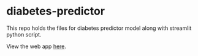 # diabetes-predictor
This repo holds the files for diabetes predictor model along with streamlit python script.

View the web app [here](https://huggingface.co/spaces/karthi1048/diabetes-predictor-for-females).
